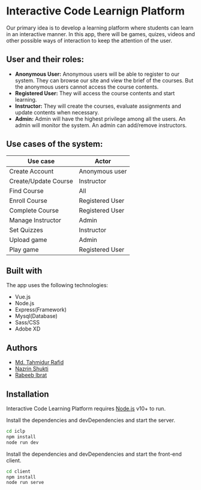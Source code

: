 # Interactive Code Learnign Platform

Our primary idea is to develop a learning platform where students can learn in an interactive manner. In this app, there will be games, quizes, videos and other possible ways of interaction to keep the attention of the user.

## User and their roles:
- **Anonymous User:** Anonymous users will be able to register to our system. They can browse our site and view the brief of the courses. But the anonymous users cannot access the course contents. 
- **Registered User:** They will access the course contents and start learning. 
- **Instructor:** They will create the courses, evaluate assignments and update contents when necessary.
- **Admin:** Admin will have the highest privilege among all the users. An admin will monitor the system. An admin can add/remove instructors.

## Use cases of the system:

| Use case | Actor |
| ------- | ------ |
| Create Account | Anonymous user |
| Create/Update Course | Instructor |
| Find Course | All |
| Enroll Course | Registered User |
| Complete Course | Registered User |
| Manage Instructor | Admin |
| Set Quizzes | Instructor |
| Upload game | Admin |
| Play game | Registered User |

## Built with

The app uses the following technologies:

- Vue.js
- Node.js
- Express(Framework)
- Mysql(Database)
- Sass/CSS
- Adobe XD

## Authors

- [Md. Tahmidur Rafid](https://github.com/tahmidurrafid)
- [Nazrin Shukti](https://github.com/Shukti042)
- [Rabeeb Ibrat](https://github.com/RabeebIbrat)

## Installation

Interactive Code Learning Platform requires [Node.js](https://nodejs.org/) v10+ to run.

Install the dependencies and devDependencies and start the server.

```sh
cd iclp
npm install
node run dev
```

Install the dependencies and devDependencies and start the front-end client.

```sh
cd client
npm install
node run serve
```
